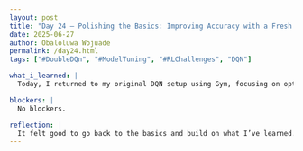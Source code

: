 ```yaml
---
layout: post
title: "Day 24 – Polishing the Basics: Improving Accuracy with a Fresh DQN Setup"
date: 2025-06-27
author: Obaloluwa Wojuade
permalink: /day24.html
tags: ["#DoubleDQn", "#ModelTuning", "#RLChallenges", "DQN"]

what_i_learned: |
  Today, I returned to my original DQN setup using Gym, focusing on optimizing the model for better glucose control. I restructured some of the logic, adjusted parameters, and worked on fine-tuning the reward function. The goal was to improve overall accuracy how often the model keeps glucose levels in a healthy range — and I’ve started seeing stronger results from those tweaks

blockers: |
  No blockers.

reflection: |
  It felt good to go back to the basics and build on what I’ve learned. Reworking the original DQN helped reinforce my understanding of how small changes in design can lead to better performance. Progress isn’t always fast, but it’s definitely becoming more consistent — and I’m getting closer to building a reliable, health-focused reinforcement learning model.
---
```





